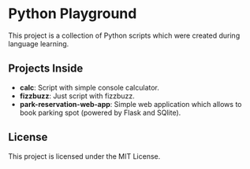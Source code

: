 # Python Playground

This project is a collection of Python scripts which were created during language learning.

## Projects Inside

- **calc**: Script with simple console calculator.
- **fizzbuzz**: Just script with fizzbuzz.
- **park-reservation-web-app**: Simple web application which allows to book parking spot (powered by Flask and SQlite).


## License

This project is licensed under the MIT License.
